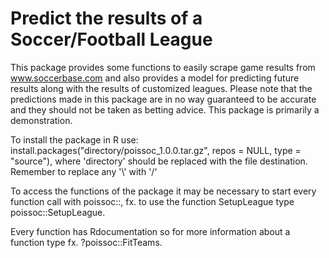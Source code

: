 # Predict the results of a Soccer/Football League

This package provides some functions to easily scrape game results from www.soccerbase.com and also provides a model for predicting future results along with the results of customized leagues.
Please note that the predictions made in this package are in no way guaranteed to be accurate and they should not be taken as betting advice. This package is primarily a demonstration.


To install the package in R use: install.packages("directory/poissoc_1.0.0.tar.gz",  repos = NULL,  type = "source"), where 'directory' should be replaced with the file destination. Remember to replace any '\\' with '/'

  
To access the functions of the package it may be necessary to start every function call with poissoc::,  fx. to use the function SetupLeague type poissoc::SetupLeague.


Every function has Rdocumentation so for more information about a function type fx. ?poissoc::FitTeams. 
